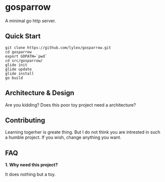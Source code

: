 # gosparrow

A minimal go http server.

## Quick Start

    git clone https://github.com/lylex/gosparrow.git
    cd gosparrow
    export GOPATH=`pwd`
    cd src/gosparrow/
    glide init
    glide update
    glide install
    go build

## Architecture & Design

Are you kidding? Does this poor toy project need a architecture?

## Contributing

Learning togerher is greate thing. But I do not think you are intrested in such a humble project. If you wish, change anything you want.

## FAQ

**1. Why need this project?**

It does nothing but a toy.


